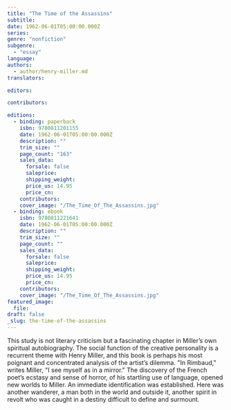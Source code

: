 ```yaml
---
title: "The Time of the Assassins"
subtitle:
date: 1962-06-01T05:00:00.000Z
series:
genre: "nonfiction"
subgenre:
  - "essay"
language:
authors:
  - author/henry-miller.md
translators:

editors:

contributors:

editions:
  - binding: paperback
    isbn: 9780811201155
    date: 1962-06-01T05:00:00.000Z
    description: ""
    trim_size: ""
    page_count: "163"
    sales_data:
      forsale: false
      saleprice:
      shipping_weight:
      price_us: 14.95
      price_cn:
    contributors:
    cover_image: "/The_Time_Of_The_Assassins.jpg"
  - binding: ebook
    isbn: 9780811221641
    date: 1962-06-01T05:00:00.000Z
    description: ""
    trim_size: ""
    page_count: ""
    sales_data:
      forsale: false
      saleprice:
      shipping_weight:
      price_us: 14.95
      price_cn:
    contributors:
    cover_image: "/The_Time_Of_The_Assassins.jpg"
featured_image:
  file:
draft: false
_slug: the-time-of-the-assassins
---
```


This study is not literary criticism but a fascinating chapter in Miller’s own spiritual autobiography. The social function of the creative personality is a recurrent theme with Henry Miller, and this book is perhaps his most poignant and concentrated analysis of the artist’s dilemma. "In Rimbaud," writes Miller, "I see myself as in a mirror." The discovery of the French poet’s ecstasy and sense of horror, of his startling use of language, opened new worlds to Miller. An immediate identification was established. Here was another wanderer, a man both in the world and outside it, another spirit in revolt who was caught in a destiny difficult to define and surmount.

